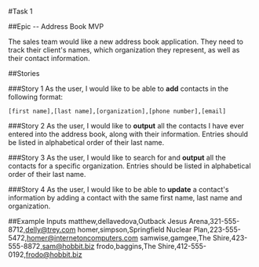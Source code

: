 #Task 1

##Epic -- Address Book MVP

The sales team would like a new address book application. They need to track their client's names, which organization they represent, as well as their contact information.

##Stories

###Story 1
As the user, I would like to be able to **add** contacts in the following format:

`[first name],[last name],[organization],[phone number],[email]`

###Story 2
As the user, I would like to **output** all the contacts I have ever entered into the address book, along with their information. Entries should be listed in alphabetical order of their last name.

###Story 3
As the user, I would like to search for and **output** all the contacts for a specific organization. Entries should be listed in alphabetical order of their last name.

###Story 4
As the user, I would like to be able to **update** a contact's information by adding a contact with the same first name, last name and organization.



##Example Inputs
	matthew,dellavedova,Outback Jesus Arena,321-555-8712,delly@trey.com
	homer,simpson,Springfield Nuclear Plan,223-555-5472,homer@internetoncomputers.com
	samwise,gamgee,The Shire,423-555-8872,sam@hobbit.biz
	frodo,baggins,The Shire,412-555-0192,frodo@hobbit.biz
